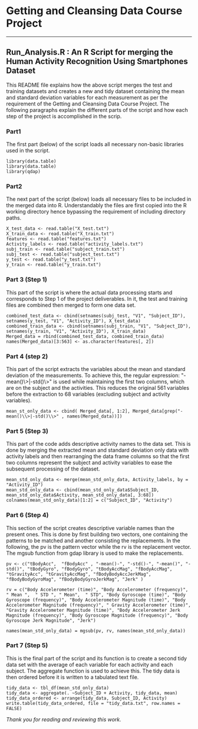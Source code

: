 # Getting and Cleansing Data Course Project #
____________________________________________
## Run_Analysis.R :  An R Script for merging  the Human Activity Recognition Using Smartphones Dataset  ##

This README file explains how the above script merges the test and training datasets and creates a new and tidy dataset containing the mean and standard deviation variables for each measurement as per the requirement of the Getting and Cleansing Data Course Project. The following paragraphs explain the different parts of the script and how each step of the project is accomplished in the scrip.

### Part1 ###

The first part (below) of the script loads all necessary non-basic libraries used in the script.



    library(data.table)
    library(data.table)
    library(qdap)


### Part2  ###

The next part of the script (below) loads all necessary files to be included in the merged data into R. Understandably the files are first copied into the R working directory hence bypassing the  requirement of including directory paths.  


    X_test_data <- read.table("X_test.txt")
    X_train_data <- read.table("X_train.txt")
    features <- read.table("features.txt")
    Activity_labels <- read.table("activity_labels.txt")
    subj_train <- read.table("subject_train.txt")
    subj_test <- read.table("subject_test.txt")
    y_test <- read.table("y_test.txt")
    y_train <- read.table("y_train.txt")


### Part 3 (Step 1)	###

This part of the script is where the actual data processing starts and corresponds to Step  1 of the project deliverables. In it, the test and training files are combined then merged to form one data set. 

    combined_test_data <- cbind(setnames(subj_test, "V1", "Subject_ID"), setnames(y_test, "V1", "Activity_ID"), X_test_data)
    combined_train_data <- cbind(setnames(subj_train, "V1", "Subject_ID"), setnames(y_train, "V1", "Activity_ID"), X_train_data)
    Merged_data = rbind(combined_test_data, combined_train_data)
    names(Merged_data)[3:563] <- as.character(features[, 2])


### Part 4 (step 2) ###

This part of the script extracts the variables about the mean and standard deviation of the measurements.  To achieve this, the regular expression: "-mean()\\>|-std()\\>" is used while maintaining the first two columns, which are on the subject and the activities.  This reduces the original 561 variables before the extraction to 68 variables (excluding subject and activity variables).


    mean_st_only_data <- cbind( Merged_data[, 1:2], Merged_data[grep("-mean()\\>|-std()\\>" , names(Merged_data))])


### Part 5 (Step 3) ###
This part of the code adds descriptive activity names to the data set. This is done by merging the extracted mean and standard deviation only data with activity labels and then rearranging the data frame columns so that the first two columns represent the subject and activity variables to ease  the subsequent processing of the dataset. 

    mean_std_only_data <- merge(mean_std_only_data, Activity_labels, by = "Activity_ID")
    mean_std_only_data <- cbind(mean_std_only_data$Subject_ID, mean_std_only_data$Activity, mean_std_only_data[, 3:68])
    colnames(mean_std_only_data)[1:2] = c("Subject_ID", "Activity")



### Part 6 (Step 4) ###
This section of the script creates descriptive variable names than the present ones. This is done by first building two vectors, one containing the patterns to be matched and another consisting the replacements. In the following, the pv is the pattern vector while the rv is the replacement vector.  The mgsub function from gdap library is used to make the replacements.

    pv <- c("tBodyAcc",  "fBodyAcc" , "-mean()-", "-std()-", "-mean()", "-std()", "tBodyGyro", "fBodyGyro", "tBodyAccMag", "fBodyAccMag", "tGravityAcc", "tGravityAccMag", "fBodyBodyAccJerkMag", "fBodyBodyGyroMag", "fBodyBodyGyroJerkMag", "Jerk" )

    rv = c("Body Accelerometer (time)", "Body Accelerometer (frequency)",  " Mean ",  " STD ", " Mean",  " STD", "Body Gyroscope (time)", "Body Gyroscope (frequency)", "Body Accelerometer Magnitude (time)", "Body Accelerometer Magnitude (frequency)", " Gravity Accelerometer (time)", "Gravity Accelerometer Magnitude (time)", "Body Accelerometer Jerk Magnitude (frequency)", "Body Gyroscope Magnitude (frequency)", "Body Gyroscope Jerk Magnitude", "Jerk")

    names(mean_std_only_data) = mgsub(pv, rv, names(mean_std_only_data))


### Part 7 (Step 5) ###
This is the final part of the script and its function is to  create a second tidy data set with the average of each variable for each activity and each subject. The aggregate function is used to achieve this. The tidy data is then ordered before it  is written to a tabulated text file. 

    tidy_data <- tbl_df(mean_std_only_data)
    tidy_data <- aggregate(. ~Subject_ID + Activity, tidy_data, mean)
    tidy_data_ordered <- arrange(tidy_data, Subject_ID, Activity)
    write.table(tidy_data_ordered, file = "tidy_data.txt", row.names = FALSE)



_Thank you for reading and reviewing this work._

